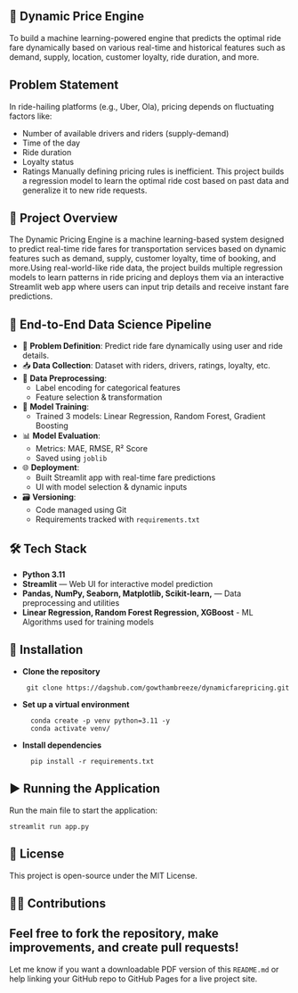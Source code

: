 ## 📰 Dynamic Price Engine

To build a machine learning-powered engine that predicts the optimal ride fare dynamically based on various real-time and historical features such as demand, supply, location, customer loyalty, ride duration, and more.

## Problem Statement
In ride-hailing platforms (e.g., Uber, Ola), pricing depends on fluctuating factors like:
- Number of available drivers and riders (supply-demand)
- Time of the day
- Ride duration
- Loyalty status
- Ratings
Manually defining pricing rules is inefficient. This project builds a regression model to learn the optimal ride cost based on past data and generalize it to new ride requests.

## 🧠 Project Overview
The Dynamic Pricing Engine is a machine learning-based system designed to predict real-time ride fares for transportation services based on dynamic features such as demand, supply, customer loyalty, time of booking, and more.Using real-world-like ride data, the project builds multiple regression models to learn patterns in ride pricing and deploys them via an interactive Streamlit web app where users can input trip details and receive instant fare predictions.

## 🚀 End-to-End Data Science Pipeline

- 📌 **Problem Definition**: Predict ride fare dynamically using user and ride details.
- 📥 **Data Collection**: Dataset with riders, drivers, ratings, loyalty, etc.
- 🧹 **Data Preprocessing**:
  - Label encoding for categorical features
  - Feature selection & transformation
- 🧠 **Model Training**:
  - Trained 3 models: Linear Regression, Random Forest, Gradient Boosting
- 📊 **Model Evaluation**:
  - Metrics: MAE, RMSE, R² Score
  - Saved using `joblib`
- 🌐 **Deployment**:
  - Built Streamlit app with real-time fare predictions
  - UI with model selection & dynamic inputs
- 🗃️ **Versioning**:
  - Code managed using Git
  - Requirements tracked with `requirements.txt`

## 🛠️ Tech Stack

- **Python 3.11**
- **Streamlit** — Web UI for interactive model prediction
- **Pandas, NumPy, Seaborn, Matplotlib, Scikit-learn,** — Data preprocessing and utilities
- **Linear Regression, Random Forest Regression, XGBoost** - ML Algorithms used for training models
  
## 🚀 Installation    

- **Clone the repository**
    
       git clone https://dagshub.com/gowthambreeze/dynamicfarepricing.git

- **Set up a virtual environment** 

        conda create -p venv python=3.11 -y
        conda activate venv/

- **Install dependencies** 

        pip install -r requirements.txt

 
## ▶️ Running the Application

Run the main file to start the application:

    streamlit run app.py


## 📄 License

This project is open-source under the MIT License.


## 🙋‍♂️ Contributions

Feel free to fork the repository, make improvements, and create pull requests!
---
Let me know if you want a downloadable PDF version of this `README.md` or help linking your GitHub repo to GitHub Pages for a live project site.

